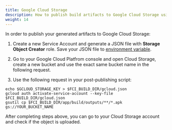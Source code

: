 ```yaml
---
title: Google Cloud Storage
description: How to publish build artifacts to Google Cloud Storage using codemagic.yaml
weight: 14
---
```


In order to publish your generated artifacts to Google Cloud Storage:

1. Create a new Service Account and generate a JSON file with **Storage Object Creator** role. Save your JSON file to [environment variable](https://docs.codemagic.io/variables/environment-variable-groups/). 

2. Go to your Google Cloud Platfrom console and open Cloud Storage, create a new bucket and use the exact same bucket name in the following request.

3. Use the following request in your post-publishing script:

```
echo $GCLOUD_STORAGE_KEY > $FCI_BUILD_DIR/gcloud.json
gcloud auth activate-service-account --key-file $FCI_BUILD_DIR/gcloud.json
gsutil cp $FCI_BUILD_DIR/app/build/outputs/**/*.apk gs://YOUR_BUCKET_NAME
```

After completing steps above, you can go to your Cloud Storage account and check if the object is uploaded. 
